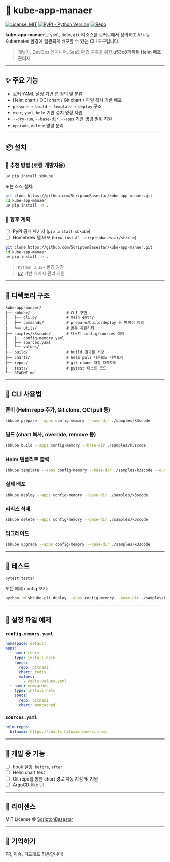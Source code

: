 # 🧩 kube-app-manaer

[![License: MIT](https://img.shields.io/badge/License-MIT-yellow.svg)](LICENSE)
[![PyPI - Python Version](https://img.shields.io/pypi/pyversions/sbkube)]()
[![Repo](https://img.shields.io/badge/GitHub-kube--app--manaer-blue?logo=github)](https://github.com/ScriptonBasestar/kube-app-manaer)

**kube-app-manaer**는 `yaml`, `Helm`, `git` 리소스를 로커로에서 정의하고 `k3s` 등 Kubernetes 환경에 일관되게 배포할 수 있는 CLI 도구입니다.

> 개발자, DevOps 엔지니어, SaaS 환경 구축을 위한 **u53c8가화된 Helm 배포 관리자**

---

## ✨ 주요 기능

- 로커 YAML 설정 기반 앱 정의 및 분류
- Helm chart / OCI chart / Git chart / 파일 복사 기반 배포
- `prepare → build → template → deploy` 구조
- `exec`, `yaml`, `helm` 기반 설치 명령 지원
- `--dry-run`, `--base-dir`, `--apps` 기반 명령 범위 지원
- `upgrade`, `delete` 명령 분리

---

## 📦 설치

### 🔧 추천 방법 (로컬 개발자용)

```bash
uv pip install sbkube
```

또는 소스 설치:

```bash
git clone https://github.com/ScriptonBasestar/kube-app-manaer.git
cd kube-app-manaer
uv pip install -e .
```

### 🚀 향후 계획
- [ ] PyPI 공개 패키지 (`pip install sbkube`)
- [ ] Homebrew 탭 배포 (`brew install scriptonbasestar/sbkube`)

```bash
git clone https://github.com/ScriptonBasestar/kube-app-manaer.git
cd kube-app-manaer
uv pip install -e .
```

> `Python 3.12+` 환경 권장  
> [uv](https://github.com/astral-sh/uv) 기반 패키지 관리 지원

---

## 📂 디렉토리 구조

```
kube-app-manaer/
├── sbkube/                # CLI 구현
│   ├── cli.py             # main entry
│   ├── commands/          # prepare/build/deploy 등 명령어 정의
│   └── utils/             # 공통 유틸리티
├── samples/k3scode/       # 테스트 config/sources 예제
│   ├── config-memory.yaml
│   ├── sources.yaml
│   └── values/
├── build/                 # build 결과물 저장
├── charts/                # helm pull 다운로드 디렉토리
├── repos/                 # git clone 저장 디렉토리
├── tests/                 # pytest 테스트 코드
└── README.md
```

---

## 🚀 CLI 사용법

### 준비 (Helm repo 추가, Git clone, OCI pull 등)

```bash
sbkube prepare --apps config-memory --base-dir ./samples/k3scode
```

### 빌드 (chart 복사, override, remove 등)

```bash
sbkube build --apps config-memory --base-dir ./samples/k3scode
```

### Helm 템플리트 출력

```bash
sbkube template --apps config-memory --base-dir ./samples/k3scode --output-dir ./rendered
```

### 실제 배포

```bash
sbkube deploy --apps config-memory --base-dir ./samples/k3scode
```

### 리리스 삭제

```bash
sbkube delete --apps config-memory --base-dir ./samples/k3scode
```

### 업그레이드

```bash
sbkube upgrade --apps config-memory --base-dir ./samples/k3scode
```

---

## 🥪 테스트

```bash
pytest tests/
```

또는 예제 config 보기:

```bash
python -m sbkube.cli deploy --apps config-memory --base-dir ./samples/k3scode
```

---

## 📄 설정 파일 예제

### `config-memory.yaml`

```yaml
namespace: default
apps:
  - name: redis
    type: install-helm
    specs:
      repo: bitnami
      chart: redis
      values:
        - redis-values.yaml
  - name: memcached
    type: install-helm
    specs:
      repo: bitnami
      chart: memcached
```

### `sources.yaml`

```yaml
helm_repos:
  bitnami: https://charts.bitnami.com/bitnami
```

---

## 🧙 개발 중 기능

- [ ] hook 실행: `before`, `after`
- [ ] Helm chart test
- [ ] Git repo를 통한 chart 경로 자동 지정 및 지원
- [ ] ArgoCD-like UI

---

## 📄 라이센스

MIT License © [ScriptonBasestar](https://github.com/ScriptonBasestar)

---

## 🤝 기억하기

PR, 이슈, 피드래프 허용합니다!
